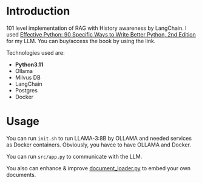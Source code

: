 # Introduction

101 level implementation of RAG with History awareness by LangChain. I used [Effective Python: 90 Specific Ways to Write Better Python, 2nd Edition](https://www.oreilly.com/library/view/effective-python-90/9780134854717/) for my LLM. You can buy/access the book by using the link.

Technologies used are:
- **Python3.11**
- Ollama
- Milvus DB
- LangChain
- Postgres
- Docker

# Usage

You can run `init.sh` to run LLAMA-3:8B by OLLAMA and needed services as Docker containers. Obviously, you havce to have OLLAMA and Docker.

You can run `src/app.py` to communicate with the LLM.

You also can enhance & improve [document_loader.py](./src/helpers/document_loader.py) to embed your own documents.